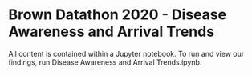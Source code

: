 # Brown Datathon 2020 - Disease Awareness and Arrival Trends

All content is contained within a Jupyter notebook. To run and view our findings, run Disease Awareness and Arrival Trends.ipynb.

